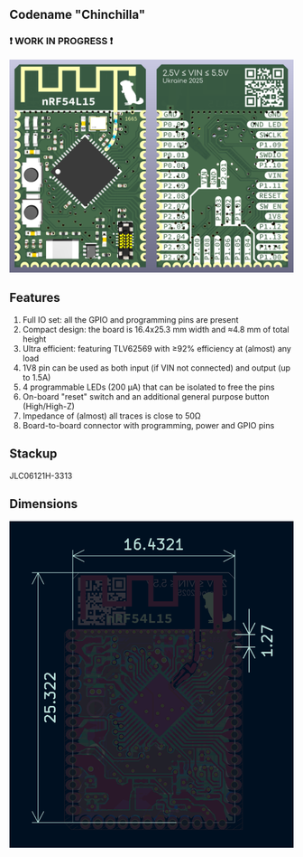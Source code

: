 ## Codename "Chinchilla"

### ❗️ WORK IN PROGRESS ❗️

![3D view](./images/3d.png)

## Features

1. Full IO set: all the GPIO and programming pins are present
2. Compact design: the board is 16.4x25.3 mm width and ≈4.8 mm of total height
3. Ultra efficient: featuring TLV62569 with ≥92% efficiency at (almost) any load
4. 1V8 pin can be used as both input (if VIN not connected) and output (up to 1.5A)
5. 4 programmable LEDs (200 µA) that can be isolated to free the pins
6. On-board "reset" switch and an additional general purpose button (High/High-Z)
7. Impedance of (almost) all traces is close to 50Ω
8. Board-to-board connector with programming, power and GPIO pins 

## Stackup

JLC06121H-3313

## Dimensions

![Dimensions](./images/dimensions.png)

